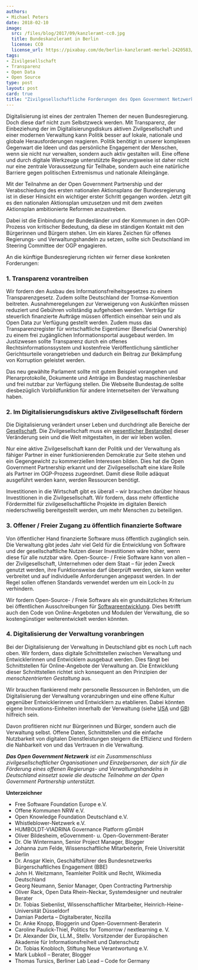 ```yaml
---
authors: 
- Michael Peters
date: 2018-02-10 
image:
  src: /files/blog/2017/09/kanzleramt-cc0.jpg
  title: Bundeskanzleramt in Berlin
  license: CC0
  license_url: https://pixabay.com/de/berlin-kanzleramt-merkel-2420583/
tags:
- Zivilgesellschaft
- Transparenz 
- Open Data
- Open Source
type: post
layout: post
card: true
title: "Zivilgesellschaftliche Forderungen des Open Government Netzwerks" 
---
```


Digitalisierung ist eines der zentralen Themen der neuen Bundesregierung. Doch diese darf nicht zum Selbstzweck werden. Mit Transparenz, der Einbeziehung der im Digitalisierungsdiskurs aktiven Zivilgesellschaft und einer modernen Verwaltung kann Politik besser auf lokale, nationale und globale Herausforderungen reagieren. Politik benötigt in unserer komplexen Gegenwart die Ideen und das persönliche Engagement der Menschen, wenn sie nicht nur verwalten, sondern auch aktiv gestalten will. Eine offene und durch digitale Werkzeuge unterstützte Regierungsweise ist daher nicht nur eine zentrale Voraussetzung für Teilhabe, sondern auch eine natürliche Barriere gegen politischen Extremismus und nationale Alleingänge.

Mit der Teilnahme an der Open Government Partnership und der Verabschiedung des ersten nationalen Aktionsplans der Bundesregierung ist in dieser Hinsicht ein wichtiger erster Schritt gegangen worden. Jetzt gilt es den nationalen Aktionsplan umzusetzen und mit dem zweiten Aktionsplan ambitionierte Reformen anzustreben.

Dabei ist die Einbindung der Bundesländer und der Kommunen in den OGP-Prozess von kritischer Bedeutung, da diese im ständigen Kontakt mit den Bürgerinnen und Bürgern stehen. Um ein klares Zeichen für offenes Regierungs- und Verwaltungshandeln zu setzen, sollte sich Deutschland im Steering Committee der OGP engagieren.

An die künftige Bundesregierung richten wir ferner diese konkreten Forderungen:

### 1. Transparenz vorantreiben 
Wir fordern den Ausbau des Informationsfreiheitsgesetzes zu einem Transparenzgesetz. Zudem sollte Deutschland der Tromsø-Konvention beitreten. Ausnahmeregelungen zur Verweigerung von Auskünften müssen reduziert und Gebühren vollständig aufgehoben werden. Verträge für steuerlich finanzierte Aufträge müssen öffentlich einsehbar sein und als Open Data zur Verfügung gestellt werden. Zudem muss das Transparenzregister für wirtschaftliche Eigentümer (Beneficial Ownership) zu einem frei zugänglichen Informationsportal ausgebaut werden. Im Justizwesen sollte Transparenz durch ein offenes Rechtsinformationssystem und kostenfreie Veröffentlichung sämtlicher Gerichtsurteile vorangetrieben und dadurch ein Beitrag zur Bekämpfung von Korruption geleistet werden.

Das neu gewählte Parlament sollte mit gutem Beispiel vorangehen und Plenarprotokolle, Dokumente und Anträge im Bundestag maschinenlesbar und frei nutzbar zur Verfügung stellen. Die Webseite Bundestag.de sollte diesbezüglich Vorbildfunktion für andere Internetseiten der Verwaltung haben.

### 2. Im Digitalisierungsdiskurs aktive Zivilgesellschaft fördern
Die Digitalisierung verändert unser Leben und durchdringt alle Bereiche der [Gesellschaft](https://www.stiftung-nv.de/de/publikation/gemeinwohl-im-digitalen-zeitalter-gesamtbrosch%C3%BCre). Die Zivilgesellschaft  muss ein [wesentlicher Bestandteil](https://okfn.de/blog/2017/07/offenheit/) dieser Veränderung sein und die Welt mitgestalten, in der wir leben wollen.

Nur eine aktive Zivilgesellschaft kann der Politik und der Verwaltung als fähiger Partner in einer funktionierenden Demokratie zur Seite stehen und ein Gegengewicht zu kommerziellen Interessen bilden. Dies hat die Open Government Partnership erkannt und der Zivilgesellschaft eine klare Rolle als Partner im OGP-Prozess zugeordnet. Damit diese Rolle adäquat ausgeführt werden kann, werden Ressourcen benötigt.

Investitionen in die Wirtschaft gibt es überall – wir brauchen darüber hinaus Investitionen in die Zivilgesellschaft. Wir fordern, dass mehr öffentliche Fördermittel für zivilgesellschaftliche Projekte im digitalen Bereich niederschwellig bereitgestellt werden, um mehr Menschen zu beteiligen.


### 3. Offener / Freier Zugang zu öffentlich finanzierte Software 
Von öffentlicher Hand finanzierte Software muss öffentlich zugänglich sein. Die Verwaltung gibt jedes Jahr viel Geld für die Entwicklung von Software und der gesellschaftliche Nutzen dieser Investitionen wäre höher, wenn diese für alle nutzbar wäre. Open-Source- / Freie Software kann von allen – der Zivilgesellschaft, Unternehmen oder dem Staat – für jeden Zweck genutzt werden, ihre Funktionsweise darf überprüft werden, sie kann weiter verbreitet und auf individuelle Anforderungen angepasst werden. In der Regel sollen offenen Standards verwendet werden um ein Lock-In zu verhindern.

Wir fordern Open-Source- / Freie Software als ein grundsätzliches Kriterium bei öffentlichen Ausschreibungen für [Softwareentwicklung](https://fsfe.org/news/2017/news-20170913-01.de.html). Dies betrifft auch den Code von Online-Angeboten und Modulen der Verwaltung, die so kostengünstiger weiterentwickelt werden könnten.


### 4. Digitalisierung der Verwaltung voranbringen
Bei der Digitalisierung der Verwaltung in Deutschland gibt es noch Luft nach oben. Wir fordern, dass digitale Schnittstellen zwischen Verwaltung und Entwicklerinnen und Entwicklern ausgebaut werden. Dies fängt bei Schnittstellen für Online-Angebote der Verwaltung an. Die Entwicklung dieser Schnittstellen richtet sich konsequent an den Prinzipien der *menschzentrierten Gestaltung* aus.

Wir brauchen flankierend mehr personelle Ressourcen in Behörden, um die Digitalisierung der Verwaltung voranzubringen und eine offene Kultur gegenüber Entwicklerinnen und Entwicklern zu etablieren. 
Dabei könnten eigene Innovations-Einheiten innerhalb der Verwaltung (siehe [USA](https://18f.gsa.gov/) und [GB](https://gds.blog.gov.uk/)) hilfreich sein. 

Davon profitieren nicht nur Bürgerinnen und Bürger, sondern auch die Verwaltung selbst. Offene Daten, Schnittstellen und die einfache Nutzbarkeit von digitalen Dienstleistungen steigern die Effizienz und fördern die Nahbarkeit von und das Vertrauen in die Verwaltung.

***Das Open Government Netzwerk** ist ein Zusammenschluss zivilgesellschaftlicher Organisationen und Einzelpersonen, der sich für die Förderung eines offenen Regierungs- und Verwaltungshandelns in Deutschland einsetzt sowie die deutsche Teilnahme an der Open Government Partnership unterstützt.*

**Unterzeichner**
* Free Software Foundation Europe e.V.
* Offene Kommunen NRW e.V.
* Open Knowledge Foundation Deutschland e.V.
* Whistleblower-Netzwerk e.V.
* HUMBOLDT-VIADRINA Governance Platform gGmbH
* Oliver Bildesheim, eGovernment- u. Open-Government-Berater
* Dr. Ole Wintermann, Senior Project Manager, Blogger
* Johanna zum Felde, Wissenschaftliche Mitarbeiterin, Freie Universität Berlin
* Dr. Ansgar Klein, Geschäftsführer des Bundesnetzwerks Bürgerschaftliches Engagement (BBE)
* John H. Weitzmann, Teamleiter Politik und Recht, Wikimedia Deutschland
* Georg Neumann, Senior Manager, Open Contracting Partnership
* Oliver Rack, Open Data Rhein-Neckar, Systemdesigner und neutraler Berater
* Dr. Tobias Siebenlist, Wissenschaftlicher Mitarbeiter, Heinrich-Heine-Universität Düsseldorf
* Damian Paderta – Digitalberater, Nozilla
* Dr. Anke Knopp, Bloggerin und Open-Government-Beraterin
* Caroline Paulick-Thiel, Politics for Tomorrow / nextlearning e. V.
* Dr. Alexander Dix, LL.M., Stellv. Vorsitzender der Europäischen Akademie für Informationsfreiheit und Datenschutz
* Dr. Tobias Knobloch, Stiftung Neue Verantwortung e.V.
* Mark Lubkoll – Berater, Blogger
* Thomas Tursics, Berliner Lab Lead – Code for Germany


